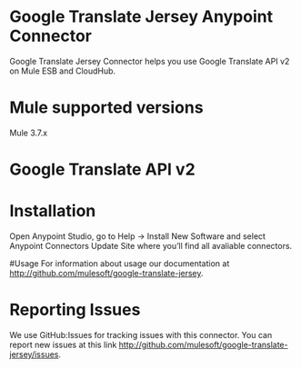 # Google Translate Jersey Anypoint Connector

Google Translate Jersey Connector helps you use Google Translate API v2 on Mule ESB and CloudHub.

# Mule supported versions
Mule 3.7.x

# Google Translate API v2

# Installation 
Open Anypoint Studio, go to Help → Install New Software and select Anypoint Connectors Update Site where you’ll find all avaliable connectors.

#Usage
For information about usage our documentation at http://github.com/mulesoft/google-translate-jersey.

# Reporting Issues

We use GitHub:Issues for tracking issues with this connector. You can report new issues at this link http://github.com/mulesoft/google-translate-jersey/issues.